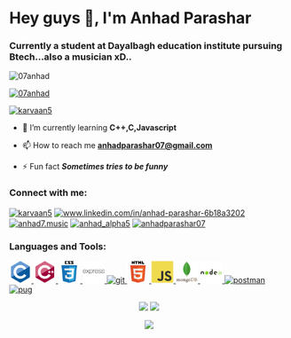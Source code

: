 <h1 align="left">Hey guys 🐣, I'm Anhad Parashar</h1>
<h3 align="left">Currently a student at Dayalbagh education institute pursuing Btech...also a musician xD..</h3>

<p align="left"> <img src="https://komarev.com/ghpvc/?username=07anhad&label=Profile%20views&color=0e75b6&style=flat" alt="07anhad" /> </p>

<p align="left"> <a href="https://github.com/ryo-ma/github-profile-trophy"><img src="https://github-profile-trophy.vercel.app/?username=07anhad" alt="07anhad" /></a> </p>

<p align="left"> <a href="https://twitter.com/karvaan5" target="blank"><img src="https://img.shields.io/twitter/follow/karvaan5?logo=twitter&style=for-the-badge" alt="karvaan5" /></a> </p>

- 🌱 I’m currently learning **C++,C,Javascript**

- 📫 How to reach me **anhadparashar07@gmail.com**

- ⚡ Fun fact ***Sometimes tries to be funny***

<h3 align="left">Connect with me:</h3>
<p align="left">
<a href="https://twitter.com/karvaan5" target="blank"><img align="center" src="https://raw.githubusercontent.com/rahuldkjain/github-profile-readme-generator/master/src/images/icons/Social/twitter.svg" alt="karvaan5" height="30" width="40" /></a>
<a href="https://linkedin.com/in/www.linkedin.com/in/anhad-parashar-6b18a3202" target="blank"><img align="center" src="https://raw.githubusercontent.com/rahuldkjain/github-profile-readme-generator/master/src/images/icons/Social/linked-in-alt.svg" alt="www.linkedin.com/in/anhad-parashar-6b18a3202" height="30" width="40" /></a>
<a href="https://instagram.com/anhad7.music" target="blank"><img align="center" src="https://raw.githubusercontent.com/rahuldkjain/github-profile-readme-generator/master/src/images/icons/Social/instagram.svg" alt="anhad7.music" height="30" width="40" /></a>
<a href="https://www.codechef.com/users/anhad_alpha5" target="blank"><img align="center" src="https://cdn.jsdelivr.net/npm/simple-icons@3.1.0/icons/codechef.svg" alt="anhad_alpha5" height="30" width="40" /></a>
<a href="https://auth.geeksforgeeks.org/user/anhadparashar07" target="blank"><img align="center" src="https://raw.githubusercontent.com/rahuldkjain/github-profile-readme-generator/master/src/images/icons/Social/geeks-for-geeks.svg" alt="anhadparashar07" height="30" width="40" /></a>
</p>

<h3 align="left">Languages and Tools:</h3>
<p align="left"> <a href="https://www.cprogramming.com/" target="_blank"> <img src="https://raw.githubusercontent.com/devicons/devicon/master/icons/c/c-original.svg" alt="c" width="40" height="40"/> </a> <a href="https://www.w3schools.com/cpp/" target="_blank"> <img src="https://raw.githubusercontent.com/devicons/devicon/master/icons/cplusplus/cplusplus-original.svg" alt="cplusplus" width="40" height="40"/> </a> <a href="https://www.w3schools.com/css/" target="_blank"> <img src="https://raw.githubusercontent.com/devicons/devicon/master/icons/css3/css3-original-wordmark.svg" alt="css3" width="40" height="40"/> </a> <a href="https://expressjs.com" target="_blank"> <img src="https://raw.githubusercontent.com/devicons/devicon/master/icons/express/express-original-wordmark.svg" alt="express" width="40" height="40"/> </a> <a href="https://git-scm.com/" target="_blank"> <img src="https://www.vectorlogo.zone/logos/git-scm/git-scm-icon.svg" alt="git" width="40" height="40"/> </a> <a href="https://www.w3.org/html/" target="_blank"> <img src="https://raw.githubusercontent.com/devicons/devicon/master/icons/html5/html5-original-wordmark.svg" alt="html5" width="40" height="40"/> </a> <a href="https://developer.mozilla.org/en-US/docs/Web/JavaScript" target="_blank"> <img src="https://raw.githubusercontent.com/devicons/devicon/master/icons/javascript/javascript-original.svg" alt="javascript" width="40" height="40"/> </a> <a href="https://www.mongodb.com/" target="_blank"> <img src="https://raw.githubusercontent.com/devicons/devicon/master/icons/mongodb/mongodb-original-wordmark.svg" alt="mongodb" width="40" height="40"/> </a> <a href="https://nodejs.org" target="_blank"> <img src="https://raw.githubusercontent.com/devicons/devicon/master/icons/nodejs/nodejs-original-wordmark.svg" alt="nodejs" width="40" height="40"/> </a> <a href="https://postman.com" target="_blank"> <img src="https://www.vectorlogo.zone/logos/getpostman/getpostman-icon.svg" alt="postman" width="40" height="40"/> </a> <a href="https://pugjs.org" target="_blank"> <img src="https://cdn.worldvectorlogo.com/logos/pug.svg" alt="pug" width="40" height="40"/> </a> </p>

<p align="center">
	
  <img width="48%" src="https://github-readme-stats.vercel.app/api?username=07anhad&show_icons=true&theme=tokyonight" />
  <img width="48%" src="https://github-readme-streak-stats.herokuapp.com/?user=07anhad&theme=tokyonight" />
	
  <!--<img width='48%' src="https://github-readme-stats.vercel.app/api/top-langs/?username=Rutikab12&layout=compact&text_color=daf7dc&bg_color=151515" />-->
  

</p>
<p align="center">
	
  <img width="48%" src="https://github-readme-stats.vercel.app/api/top-langs?username=07anhad&show_icons=true&locale=en&layout=compact&theme=tokyonight" />	
  
  

</p>

